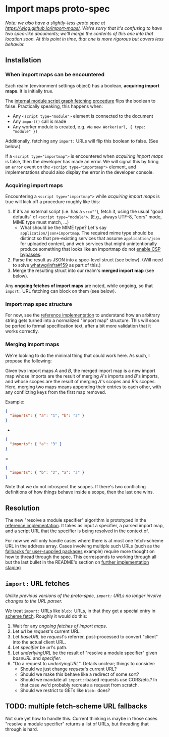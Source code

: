 # Import maps proto-spec

_Note: we also have a slightly-less-proto spec at https://wicg.github.io/import-maps/. We're sorry that it's confusing to have two spec-like documents; we'll merge the contents of this one into that location soon. At this point in time, that one is more rigorous but covers less behavior._

## Installation

### When import maps can be encountered

Each realm (environment settings object) has a boolean, **acquiring import maps**. It is initially true.

The [internal module script graph fetching procedure](https://html.spec.whatwg.org/multipage/webappapis.html#internal-module-script-graph-fetching-procedure) flips the boolean to false. Practically speaking, this happens when:

- Any `<script type="module">` element is connected to the document
- Any `import()` call is made
- Any worker module is created, e.g. via `new Worker(url, { type: "module" })`

Additionally, fetching any `import:` URLs will flip this boolean to false. (See below.)

If a `<script type="importmap">` is encountered when _acquiring import maps_ is false, then the developer has made an error. We will signal this by firing an `error` event on the `<script type="importmap">` element, and implementations should also display the error in the developer console.

### Acquiring import maps

Encountering a `<script type="importmap">` while _acquiring import maps_ is true will kick off a procedure roughly like this:

1. If it's an external script (i.e. has a `src=""`), fetch it, using the usual "good defaults" of `<script type="module">`. (E.g., always UTF-8, "cors" mode, MIME type must match, ...)
   - What should be the MIME type? Let's say `application/json+importmap`.
     The required mime type should be distinct so that pre-existing services that assume `application/json`
     for uploaded content, and web services that might unintentionally produce something that looks like an
     importmap do not [enable CSP bypasses](https://github.com/WICG/import-maps/issues/105).
1. Parse the result as JSON into a spec-level struct (see below). (Will need to solve [whatwg/infra#159](https://github.com/whatwg/infra/issues/159) as part of this.)
1. Merge the resulting struct into our realm's **merged import map** (see below).

Any **ongoing fetches of import maps** are noted, while ongoing, so that `import:` URL fetching can block on them (see below).

### Import map spec structure

For now, see the [reference implementation](https://github.com/WICG/import-maps/tree/master/reference-implementation) to understand how an arbitrary string gets turned into a normalized "import map" structure. This will soon be ported to formal specification text, after a bit more validation that it works correctly.

### Merging import maps

We're looking to do the minimal thing that could work here. As such, I propose the following:

Given two import maps _A_ and _B_, the merged import map is a new import map whose imports are the result of merging _A_'s imports and _B_'s imports, and whose scopes are the result of merging _A_'s scopes and _B_'s scopes. Here, merging two maps means appending their entries to each other, with any conflicting keys from the first map removed.

Example:

```json
{
  "imports": { "a": "1", "b": "2" }
}
```

+

```json
{
  "imports": { "a": "3" }
}
```

=

```json
{
  "imports": { "b": "2", "a": "3" }
}
```

Note that we do not introspect the scopes. If there's two conflicting definitions of how things behave inside a scope, then the last one wins.

## Resolution

The new "resolve a module specifier" algorithm is prototyped in the [reference implementation](https://github.com/WICG/import-maps/tree/master/reference-implementation). It takes as input a specifier, a parsed import map, and a script URL that the specifier is being resolved in the context of.

For now we will only handle cases where there is at most one fetch-scheme URL in the address array. Cases involving multiple such URLs (such as the [fallbacks for user-supplied packages](./README.md#for-user-supplied-packages) example) require more thought on how to thread through the spec. This corresponds to working through all but the last bullet in the README's section on [further implementation staging](./README.md#further-implementation-staging)

## `import:` URL fetches

_Unlike previous versions of the proto-spec, `import:` URLs no longer involve changes to the URL parser._

We treat `import:` URLs like `blob:` URLs, in that they get a special entry in [scheme fetch](https://fetch.spec.whatwg.org/#scheme-fetch). Roughly it would do this:

1. Wait for any _ongoing fetches of import maps_.
1. Let _url_ be _request_'s current URL.
1. Let _baseURL_ be _request_'s referrer, post-processed to convert "client" into the actual client URL.
1. Let _specifier_ be _url_'s path.
1. Let _underlyingURL_ be the result of "resolve a module specifier" given _baseURL_ and _specifier_.
1. "Do a request to _underlyingURL_". Details unclear; things to consider:
    - Should we just change _request_'s current URL?
    - Should we make this behave like a redirect of some sort?
    - Should we mandate all `import:`-based requests use CORS/etc.? In that case we'd probably recreate a request from scratch.
    - Should we restrict to GETs like `blob:` does?

## TODO: multiple fetch-scheme URL fallbacks

Not sure yet how to handle this. Current thinking is maybe in those cases "resolve a module specifier" returns a list of URLs, but threading that through is hard.
